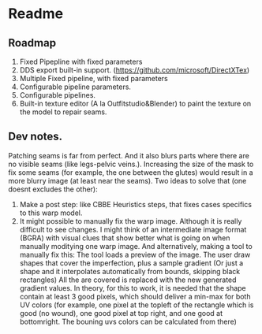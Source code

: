 ﻿# Readme

## Roadmap

1. Fixed Pipepline with fixed parameters
2. DDS export built-in support. (https://github.com/microsoft/DirectXTex)
3. Multiple Fixed pipeline, with fixed parameters
4. Configurable pipeline parameters.
5. Configurable pipelines.
6. Built-in texture editor (A la Outfitstudio&Blender) to paint the texture on the model to repair seams.

## Dev notes.

Patching seams is far from perfect. And it also blurs parts where there are no visible seams
(like legs-pelvic veins.). Increasing the size of the mask to fix some seams (for example, the one 
between the glutes) would result in a more blurry image (at least near the seams).
Two ideas to solve that (one doesnt excludes the other):
1. Make a post step: like CBBE Heuristics steps, that fixes cases specifics to this warp model.
2. It might possible to manually fix the warp image. Although it is really difficult to see changes.
I might think of an intermediate image format (BGRA) with visual clues that show better what is going on
when manually moditying one warp image.
And alternatively, making a tool to manually fix this:
 The tool loads a preview of the image. The user draw shapes that cover the imperfection, plus a sample gradient 
 (Or just a shape and it interpolates automatically from bounds, skipping black rectangles)
 All the are covered is replaced with the new generated gradient values. In theory, for this to work,
 it is needed that the shape contain at least 3 good pixels, which should deliver a min-max for both UV colors
 (for example, one pixel at the topleft of the rectangle which is good (no wound), one good pixel at top right,
 and one good at bottomright. The bouning uvs colors can be calculated from there)
 